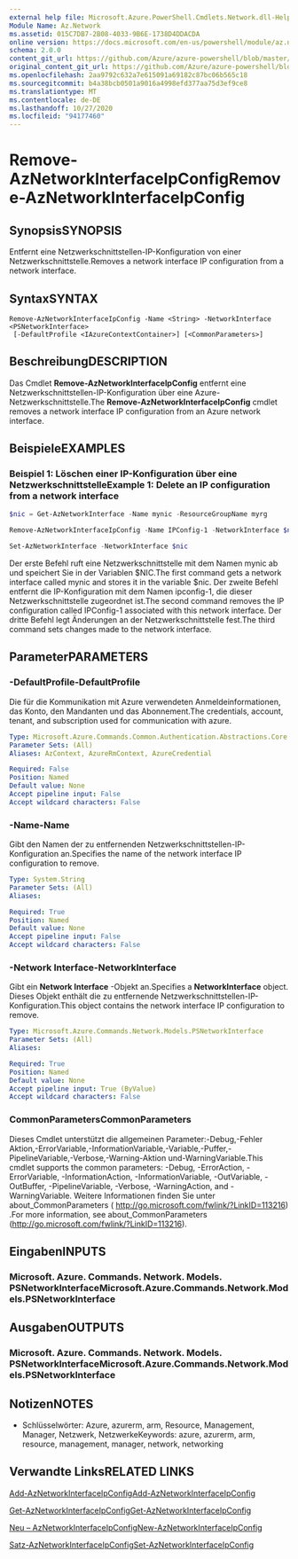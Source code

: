 ```yaml
---
external help file: Microsoft.Azure.PowerShell.Cmdlets.Network.dll-Help.xml
Module Name: Az.Network
ms.assetid: 015C7DB7-2B08-4033-9B6E-1738D4DDACDA
online version: https://docs.microsoft.com/en-us/powershell/module/az.network/remove-aznetworkinterfaceipconfig
schema: 2.0.0
content_git_url: https://github.com/Azure/azure-powershell/blob/master/src/Network/Network/help/Remove-AzNetworkInterfaceIpConfig.md
original_content_git_url: https://github.com/Azure/azure-powershell/blob/master/src/Network/Network/help/Remove-AzNetworkInterfaceIpConfig.md
ms.openlocfilehash: 2aa9792c632a7e615091a69182c87bc06b565c18
ms.sourcegitcommit: b4a38bcb0501a9016a4998efd377aa75d3ef9ce8
ms.translationtype: MT
ms.contentlocale: de-DE
ms.lasthandoff: 10/27/2020
ms.locfileid: "94177460"
---
```

# <span data-ttu-id="5a2f8-101">Remove-AzNetworkInterfaceIpConfig</span><span class="sxs-lookup"><span data-stu-id="5a2f8-101">Remove-AzNetworkInterfaceIpConfig</span></span>

## <span data-ttu-id="5a2f8-102">Synopsis</span><span class="sxs-lookup"><span data-stu-id="5a2f8-102">SYNOPSIS</span></span>
<span data-ttu-id="5a2f8-103">Entfernt eine Netzwerkschnittstellen-IP-Konfiguration von einer Netzwerkschnittstelle.</span><span class="sxs-lookup"><span data-stu-id="5a2f8-103">Removes a network interface IP configuration from a network interface.</span></span>

## <span data-ttu-id="5a2f8-104">Syntax</span><span class="sxs-lookup"><span data-stu-id="5a2f8-104">SYNTAX</span></span>

```
Remove-AzNetworkInterfaceIpConfig -Name <String> -NetworkInterface <PSNetworkInterface>
 [-DefaultProfile <IAzureContextContainer>] [<CommonParameters>]
```

## <span data-ttu-id="5a2f8-105">Beschreibung</span><span class="sxs-lookup"><span data-stu-id="5a2f8-105">DESCRIPTION</span></span>
<span data-ttu-id="5a2f8-106">Das Cmdlet **Remove-AzNetworkInterfaceIpConfig** entfernt eine Netzwerkschnittstellen-IP-Konfiguration über eine Azure-Netzwerkschnittstelle.</span><span class="sxs-lookup"><span data-stu-id="5a2f8-106">The **Remove-AzNetworkInterfaceIpConfig** cmdlet removes a network interface IP configuration from an Azure network interface.</span></span>

## <span data-ttu-id="5a2f8-107">Beispiele</span><span class="sxs-lookup"><span data-stu-id="5a2f8-107">EXAMPLES</span></span>

### <span data-ttu-id="5a2f8-108">Beispiel 1: Löschen einer IP-Konfiguration über eine Netzwerkschnittstelle</span><span class="sxs-lookup"><span data-stu-id="5a2f8-108">Example 1: Delete an IP configuration from a network interface</span></span>
```powershell
$nic = Get-AzNetworkInterface -Name mynic -ResourceGroupName myrg

Remove-AzNetworkInterfaceIpConfig -Name IPConfig-1 -NetworkInterface $nic

Set-AzNetworkInterface -NetworkInterface $nic
```

<span data-ttu-id="5a2f8-109">Der erste Befehl ruft eine Netzwerkschnittstelle mit dem Namen mynic ab und speichert Sie in der Variablen $NIC.</span><span class="sxs-lookup"><span data-stu-id="5a2f8-109">The first command gets a network interface called mynic and stores it in the variable $nic.</span></span> <span data-ttu-id="5a2f8-110">Der zweite Befehl entfernt die IP-Konfiguration mit dem Namen ipconfig-1, die dieser Netzwerkschnittstelle zugeordnet ist.</span><span class="sxs-lookup"><span data-stu-id="5a2f8-110">The second command removes the IP configuration called IPConfig-1 associated with this network interface.</span></span> <span data-ttu-id="5a2f8-111">Der dritte Befehl legt Änderungen an der Netzwerkschnittstelle fest.</span><span class="sxs-lookup"><span data-stu-id="5a2f8-111">The third command sets changes made to the network interface.</span></span>

## <span data-ttu-id="5a2f8-112">Parameter</span><span class="sxs-lookup"><span data-stu-id="5a2f8-112">PARAMETERS</span></span>

### <span data-ttu-id="5a2f8-113">-DefaultProfile</span><span class="sxs-lookup"><span data-stu-id="5a2f8-113">-DefaultProfile</span></span>
<span data-ttu-id="5a2f8-114">Die für die Kommunikation mit Azure verwendeten Anmeldeinformationen, das Konto, den Mandanten und das Abonnement.</span><span class="sxs-lookup"><span data-stu-id="5a2f8-114">The credentials, account, tenant, and subscription used for communication with azure.</span></span>

```yaml
Type: Microsoft.Azure.Commands.Common.Authentication.Abstractions.Core.IAzureContextContainer
Parameter Sets: (All)
Aliases: AzContext, AzureRmContext, AzureCredential

Required: False
Position: Named
Default value: None
Accept pipeline input: False
Accept wildcard characters: False
```

### <span data-ttu-id="5a2f8-115">-Name</span><span class="sxs-lookup"><span data-stu-id="5a2f8-115">-Name</span></span>
<span data-ttu-id="5a2f8-116">Gibt den Namen der zu entfernenden Netzwerkschnittstellen-IP-Konfiguration an.</span><span class="sxs-lookup"><span data-stu-id="5a2f8-116">Specifies the name of the network interface IP configuration to remove.</span></span>

```yaml
Type: System.String
Parameter Sets: (All)
Aliases:

Required: True
Position: Named
Default value: None
Accept pipeline input: False
Accept wildcard characters: False
```

### <span data-ttu-id="5a2f8-117">-Network Interface</span><span class="sxs-lookup"><span data-stu-id="5a2f8-117">-NetworkInterface</span></span>
<span data-ttu-id="5a2f8-118">Gibt ein **Network Interface** -Objekt an.</span><span class="sxs-lookup"><span data-stu-id="5a2f8-118">Specifies a **NetworkInterface** object.</span></span>
<span data-ttu-id="5a2f8-119">Dieses Objekt enthält die zu entfernende Netzwerkschnittstellen-IP-Konfiguration.</span><span class="sxs-lookup"><span data-stu-id="5a2f8-119">This object contains the network interface IP configuration to remove.</span></span>

```yaml
Type: Microsoft.Azure.Commands.Network.Models.PSNetworkInterface
Parameter Sets: (All)
Aliases:

Required: True
Position: Named
Default value: None
Accept pipeline input: True (ByValue)
Accept wildcard characters: False
```

### <span data-ttu-id="5a2f8-120">CommonParameters</span><span class="sxs-lookup"><span data-stu-id="5a2f8-120">CommonParameters</span></span>
<span data-ttu-id="5a2f8-121">Dieses Cmdlet unterstützt die allgemeinen Parameter:-Debug,-Fehler Aktion,-ErrorVariable,-InformationVariable,-Variable,-Puffer,-PipelineVariable,-Verbose,-Warning-Aktion und-WarningVariable.</span><span class="sxs-lookup"><span data-stu-id="5a2f8-121">This cmdlet supports the common parameters: -Debug, -ErrorAction, -ErrorVariable, -InformationAction, -InformationVariable, -OutVariable, -OutBuffer, -PipelineVariable, -Verbose, -WarningAction, and -WarningVariable.</span></span> <span data-ttu-id="5a2f8-122">Weitere Informationen finden Sie unter about_CommonParameters ( http://go.microsoft.com/fwlink/?LinkID=113216) .</span><span class="sxs-lookup"><span data-stu-id="5a2f8-122">For more information, see about_CommonParameters (http://go.microsoft.com/fwlink/?LinkID=113216).</span></span>

## <span data-ttu-id="5a2f8-123">Eingaben</span><span class="sxs-lookup"><span data-stu-id="5a2f8-123">INPUTS</span></span>

### <span data-ttu-id="5a2f8-124">Microsoft. Azure. Commands. Network. Models. PSNetworkInterface</span><span class="sxs-lookup"><span data-stu-id="5a2f8-124">Microsoft.Azure.Commands.Network.Models.PSNetworkInterface</span></span>

## <span data-ttu-id="5a2f8-125">Ausgaben</span><span class="sxs-lookup"><span data-stu-id="5a2f8-125">OUTPUTS</span></span>

### <span data-ttu-id="5a2f8-126">Microsoft. Azure. Commands. Network. Models. PSNetworkInterface</span><span class="sxs-lookup"><span data-stu-id="5a2f8-126">Microsoft.Azure.Commands.Network.Models.PSNetworkInterface</span></span>

## <span data-ttu-id="5a2f8-127">Notizen</span><span class="sxs-lookup"><span data-stu-id="5a2f8-127">NOTES</span></span>
* <span data-ttu-id="5a2f8-128">Schlüsselwörter: Azure, azurerm, arm, Resource, Management, Manager, Netzwerk, Netzwerke</span><span class="sxs-lookup"><span data-stu-id="5a2f8-128">Keywords: azure, azurerm, arm, resource, management, manager, network, networking</span></span>

## <span data-ttu-id="5a2f8-129">Verwandte Links</span><span class="sxs-lookup"><span data-stu-id="5a2f8-129">RELATED LINKS</span></span>

[<span data-ttu-id="5a2f8-130">Add-AzNetworkInterfaceIpConfig</span><span class="sxs-lookup"><span data-stu-id="5a2f8-130">Add-AzNetworkInterfaceIpConfig</span></span>](./Add-AzNetworkInterfaceIpConfig.md)

[<span data-ttu-id="5a2f8-131">Get-AzNetworkInterfaceIpConfig</span><span class="sxs-lookup"><span data-stu-id="5a2f8-131">Get-AzNetworkInterfaceIpConfig</span></span>](./Get-AzNetworkInterfaceIpConfig.md)

[<span data-ttu-id="5a2f8-132">Neu – AzNetworkInterfaceIpConfig</span><span class="sxs-lookup"><span data-stu-id="5a2f8-132">New-AzNetworkInterfaceIpConfig</span></span>](./New-AzNetworkInterfaceIpConfig.md)

[<span data-ttu-id="5a2f8-133">Satz-AzNetworkInterfaceIpConfig</span><span class="sxs-lookup"><span data-stu-id="5a2f8-133">Set-AzNetworkInterfaceIpConfig</span></span>](./Set-AzNetworkInterfaceIpConfig.md)


